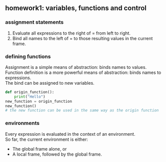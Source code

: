 ## homework1: variables, functions and control

### assignment statements
1.  Evaluate all expressions to the right of = from left to right.
2.  Bind all names to the left of = to those resulting values in the current frame.

### defining functions
Assignment is a simple means of abstraction: binds names to values.  
Function definition is a more powerful means of abstraction: binds names to expressions.  
The bind can be assigned to new variables.  
```python
def origin_function():
    print("Hello")
new_function = origin_function
new_function()
# the new function can be used in the same way as the origin function
```

### environments
Every expression is evaluated in the context of an environment.  
So far, the current environment is either:  
- The global frame alone, or  
- A local frame, followed by the global frame.  
